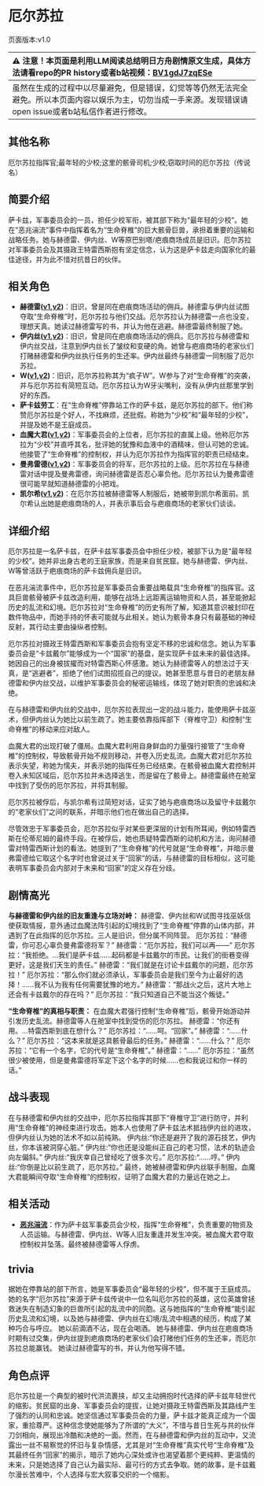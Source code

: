 # 厄尔苏拉
页面版本:v1.0
 

| :warning: 注意！本页面是利用LLM阅读总结明日方舟剧情原文生成，具体方法请看repo的PR history或者b站视频：[BV1gdJ7zqESe](https://www.bilibili.com/video/BV1gdJ7zqESe/)         |
|:----------------------------|
| 虽然在生成的过程中以尽量避免，但是错误，幻觉等等仍然无法完全避免。所以本页面内容以娱乐为主，切勿当成一手来源。发现错误请open issue或者b站私信作者进行修改。|



## 其他名称
厄尔苏拉指挥官;最年轻的少校;这里的骸骨司机;少校;窃取时间的厄尔苏拉（传说名）
## 简要介绍
萨卡兹，军事委员会的一员，担任少校军衔，被其部下称为“最年轻的少校”。她在“恶兆湍流”事件中指挥着名为“生命脊椎”的巨大骸骨巨兽，承担着重要的运输和战略任务。她与赫德雷、伊内丝、W等原巴别塔/疤痕商场成员是旧识。厄尔苏拉对军事委员会及其摄政王特雷西斯抱有坚定信念，认为这是萨卡兹走向国家化的最佳途径，并为此不惜对抗昔日的伙伴。
## 相关角色
-   **赫德雷([v1](char_4088_hodrer.md),[v2](../char_v3/char_4088_hodrer.md))**：旧识，曾是同在疤痕商场活动的佣兵。赫德雷与伊内丝试图夺取“生命脊椎”时，厄尔苏拉与他们交战。厄尔苏拉认为赫德雷一点也没变，理想天真。她读过赫德雷写的书，并认为他在逃避。赫德雷最终制服了她。
-   **伊内丝([v1](char_4087_ines.md),[v2](../char_v3/char_4087_ines.md))**：旧识，曾是同在疤痕商场活动的佣兵。厄尔苏拉与赫德雷和伊内丝交战，注意到伊内丝长了皱纹和变硬的角。她曾与疤痕商场的老家伙们打赌赫德雷和伊内丝执行任务的生还率。伊内丝最终与赫德雷一同制服了厄尔苏拉。
-   **W([v1](char_113_cqbw.md),[v2](../char_v3/char_113_cqbw.md))**：旧识，厄尔苏拉称其为“疯子W”。W参与了对“生命脊椎”的突袭，并与厄尔苏拉有简短互动。厄尔苏拉认为W牙尖嘴利，没有从伊内丝那里学到好的东西。
-   **萨卡兹劳工**：在“生命脊椎”停靠站工作的萨卡兹，是厄尔苏拉的部下。他们称赞厄尔苏拉是个好人，不找麻烦，还批假。称她为“少校”和“最年轻的少校”，并提及她不是王庭成员。
-   **血魔大君([v1](extended_char_xue_mo_da_jun.md),[v2](../char_v3/extended_char_xue_mo_da_jun.md))**：军事委员会的上位者，厄尔苏拉的直属上级。他称厄尔苏拉为“少校”并直呼其名，批评她的犹豫和血液中的酒精味，但认可她的忠诚。他接管了“生命脊椎”的控制权，并认为厄尔苏拉作为指挥官的职责已经结束。
-   **曼弗雷德([v1](extended_char_man_fu_lei_de.md),[v2](../char_v3/extended_char_man_fu_lei_de.md))**：军事委员会的将军，厄尔苏拉的上级。厄尔苏拉在与赫德雷对话中提及曼弗雷德，询问赫德雷是否忍心辜负他。厄尔苏拉认为曼弗雷德很可能早就知道赫德雷的小把戏。
-   **凯尔希([v1](char_003_kalts.md),[v2](../char_v3/char_003_kalts.md))**：在厄尔苏拉被赫德雷等人制服后，她被带到凯尔希面前。凯尔希认出她是疤痕商场的人，并表示事后会与疤痕商场的老家伙们谈谈。
## 详细介绍
厄尔苏拉是一名萨卡兹，在萨卡兹军事委员会中担任少校，被部下认为是“最年轻的少校”。她并非出身古老的王庭家族，而是来自贫民窟。她与赫德雷、伊内丝、W等曾活跃于疤痕商场的萨卡兹佣兵是旧识。

在恶兆湍流事件中，厄尔苏拉是军事委员会重要战略载具“生命脊椎”的指挥官。这具巨兽骸骨被萨卡兹改造利用，能够在战场上远距离运输物资和人员，甚至能掀起历史的乱流和幻境。厄尔苏拉对“生命脊椎”的历史有所了解，知道其意识被封印在数件物品中，而她手持的怀表可能就与此相关。她认为骸骨本身只有最基础的神经反射，其行动主要由操纵者控制。

厄尔苏拉对摄政王特雷西斯和军事委员会抱有坚定不移的忠诚和信念。她认为军事委员会是“卡兹戴尔”能够成为一个“国家”的基盘，是实现萨卡兹未来的最佳选择。她因自己的出身被拔擢而对特雷西斯心怀感激。她认为赫德雷等人的想法过于天真，是“逃避者”，拒绝了他们试图招揽自己的提议。她甚至愿意与昔日的老朋友赫德雷和伊内丝交战，以维护军事委员会的秘密运输线，体现了她对职责的忠诚和决绝。

在与赫德雷和伊内丝的交战中，厄尔苏拉表现出一定的战斗能力，能使用萨卡兹巫术，但伊内丝认为她比以前生疏了。她主要依靠指挥部下（脊椎守卫）和控制“生命脊椎”的移动来应对敌人。

血魔大君的出现打破了僵局。血魔大君利用自身鲜血的力量强行接管了“生命脊椎”的控制权，导致骸骨开始不规则移动，并卷入历史乱流。血魔大君对厄尔苏拉表示失望，称她为懦夫，并表示她的指挥任务已经结束。在骸骨被血魔大君控制并卷入未知区域后，厄尔苏拉并未选择逃生，而是留在了骸骨上。赫德雷最终在舱室中找到了受伤的厄尔苏拉，并将其制服。

厄尔苏拉被俘后，与凯尔希有过简短对话，证实了她与疤痕商场以及留守卡兹戴尔的“老家伙们”之间的联系，并暗示他们也在做出自己的选择。

尽管效忠于军事委员会，厄尔苏拉似乎对某些更深层的计划有所耳闻，例如特雷西斯在伦蒂尼姆的最终手段。在被俘后，她也质疑特雷西斯的动机和方法，询问赫德雷对特雷西斯计划的看法。她提到了“生命脊椎”的代号就是“生命脊椎”，并暗示曼弗雷德给它取这个名字时也曾说过关于“回家”的话，与赫德雷的目标相似，这可能表明军事委员会内部对于未来和“回家”的定义存在分歧。
## 剧情高光
**与赫德雷和伊内丝的旧友重逢与立场对峙：**
赫德雷、伊内丝和W试图寻找巫妖信使获取情报，意外通过血魔法阵引起的幻境找到了“生命脊椎”停靠的山体内部，并遇到了在此指挥的厄尔苏拉。三人是旧识，但分属不同阵营。
厄尔苏拉：“赫德雷，你可忍心辜负曼弗雷德将军？”
赫德雷：“厄尔苏拉，我们可以再——”
厄尔苏拉：“我拒绝。...我们是萨卡兹......起码都是卡兹戴尔的市民。让我们的街巷变得更好，这是我们天生的责任。”
赫德雷：“我们就是在讨论卡兹戴尔的问题，厄尔苏拉！”
厄尔苏拉：“那么你们就必须承认，军事委员会是我们至今为止最好的选择！......我不认为我有任何需要犹豫的地方。”
赫德雷：“那战火之后，这片大地上还会有卡兹戴尔的存在吗？”
厄尔苏拉：“我只知道自己不能当这个叛徒。”

**“生命脊椎”的真相与职责：**
在血魔大君强行控制“生命脊椎”后，骸骨开始游动并引发历史乱流。赫德雷等人在舱室中找到受伤的厄尔苏拉。
赫德雷：“你还有用。...特雷西斯到底在想什么？”
厄尔苏拉：“......呵。“回家”。”
赫德雷：“......什么？”
厄尔苏拉：“这本来就是这具骸骨最后的任务。”
赫德雷：“......什么？”
厄尔苏拉：“它有一个名字，它的代号是“生命脊椎”。”
赫德雷：“......”
厄尔苏拉：“虽然很少被使用，但是曼弗雷德将军定下这个名字的时候......也和我说过和你一样的话。”
## 战斗表现
在与赫德雷和伊内丝的交战中，厄尔苏拉指挥其部下“脊椎守卫”进行防守，并利用“生命脊椎”的神经束进行攻击。她本人也使用了萨卡兹法术抵挡伊内丝的进攻，但伊内丝认为她的法术不如以前纯熟。
伊内丝:“你还是避开了我的源石技艺，伊内丝，你本该被洞穿心脏。”
伊内丝:“你也还是没能纠正自己的老习惯，法术的轨迹会向左偏斜。”
伊内丝:“我庆幸自己曾经吃了很多次亏。”
厄尔苏拉:“......哼。”
伊内丝:“你倒是比以前生疏了，厄尔苏拉。”
最终，她被赫德雷和伊内丝联手制服。血魔大君能瞬间夺取“生命脊椎”的控制权，证明了血魔大君的力量远在她之上。
## 相关活动
-   **[恶兆湍流](../stories/main_13.md)**：作为萨卡兹军事委员会少校，指挥“生命脊椎”，负责重要的物资及人员运输。与赫德雷、伊内丝、W等人旧友重逢并发生冲突。被血魔大君夺取控制权并坠落。最终被赫德雷等人俘虏。
## trivia
据她在停靠站的部下所言，她是军事委员会“最年轻的少校”，但不属于王庭成员。
她的名字“厄尔苏拉”来源于萨卡兹传说中一位名叫厄尔苏拉的英雄，这位英雄曾拯救迷失在制造幻象的巨兽所引起的乱流中的同胞。这与她指挥的“生命脊椎”能引起历史乱流和幻境，以及她与赫德雷、伊内丝在幻境/乱流中相遇的经历，构成了某种巧合与呼应。
她以前滴酒不沾，现在会喝酒。
她与赫德雷、伊内丝在疤痕商场时期有过交集，伊内丝提到疤痕商场的老家伙们会打赌他们任务的生还率，而厄尔苏拉总能赢钱。
她读过赫德雷写的书，并认为他写得不错。
## 角色点评
厄尔苏拉是一个典型的被时代洪流裹挟，却又主动拥抱时代选择的萨卡兹年轻世代的缩影。贫民窟的出身、军事委员会的提拔，让她对摄政王特雷西斯及其路线产生了强烈的认同和忠诚。她坚信通过军事委员会的力量，萨卡兹才能真正成为一个国家，重拾尊严。这种信念使她能够为了所谓的“大义”，不惜与昔日生死与共的伙伴刀剑相向，展现出冷酷和决绝的一面。然而，在与赫德雷和伊内丝的互动中，又流露出一丝不易察觉的怀旧与复杂情感，尤其是对“生命脊椎”真实代号“生命脊椎”及其最终任务“回家”的揭示，暗示了她内心深处或许也渴望着那个更纯粹、更温情的未来，只是她选择了自己认为最实际、最可行的方式去争取。她的故事，是卡兹戴尔漫长苦难中，个人选择与宏大叙事交织的一个缩影。